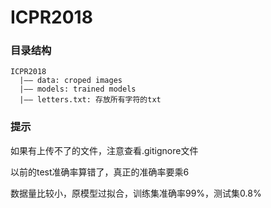 # ICPR2018

### 目录结构

```
ICPR2018  
  |—— data: croped images  
  |—— models: trained models  
  |—— letters.txt: 存放所有字符的txt  
```

### 提示

如果有上传不了的文件，注意查看.gitignore文件

以前的test准确率算错了，真正的准确率要乘6

数据量比较小，原模型过拟合，训练集准确率99%，测试集0.8%
